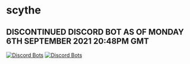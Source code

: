 # scythe

## DISCONTINUED DISCORD BOT AS OF MONDAY 6TH SEPTEMBER 2021 20:48PM GMT

[![Discord Bots](https://top.gg/api/widget/status/764442182202818570.svg)](https://top.gg/bot/764442182202818570)
[![Discord Bots](https://top.gg/api/widget/upvotes/764442182202818570.svg)](https://top.gg/bot/764442182202818570/vote)
